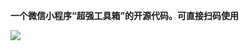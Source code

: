 <html>

<body>
  <p><b>一个微信小程序“超强工具箱”的开源代码。可直接扫码使用</b></p>
  <img src="https://imgsa.baidu.com/forum/w%3D580/sign=c392edb1f4edab6474724dc8c737af81/b4b4b525bc315c605335f89582b1cb13485477f6.jpg"/>
</body>

</html>


